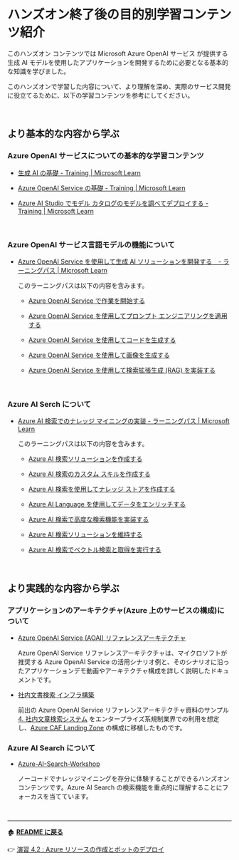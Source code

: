 # ハンズオン終了後の目的別学習コンテンツ紹介

このハンズオン コンテンツでは Microsoft Azure OpenAI サービス が提供する生成 AI モデルを使用したアプリケーションを開発するために必要となる基本的な知識を学びました。

このハンズオンで学習した内容について、より理解を深め、実際のサービス開発に役立てるために、以下の学習コンテンツを参考にしてください。

<br>

## より基本的な内容から学ぶ

### Azure OpenAI サービスについての基本的な学習コンテンツ

* [生成 AI の基礎 - Training | Microsoft Learn](https://learn.microsoft.com/ja-jp/training/modules/fundamentals-generative-ai/)

* [Azure OpenAI Service の基礎 - Training | Microsoft Learn](https://learn.microsoft.com/ja-jp/training/modules/explore-azure-openai/)

* [Azure AI Studio でモデル カタログのモデルを調べてデプロイする -  Training | Microsoft Learn](https://learn.microsoft.com/ja-jp/training/modules/explore-models-azure-ai-studio/)

<br>

### Azure OpenAI サービス言語モデルの機能について

* [Azure OpenAI Service を使用して生成 AI ソリューションを開発する　- ラーニングパス | Microsoft Learn](https://learn.microsoft.com/ja-jp/training/paths/develop-ai-solutions-azure-openai/)

    このラーニングパスは以下の内容を含みます。

    * [Azure OpenAI Service で作業を開始する](https://learn.microsoft.com/ja-jp/training/modules/get-started-openai/)

    * [Azure OpenAI Service を使用してプロンプト エンジニアリングを適用する](https://learn.microsoft.com/ja-jp/training/modules/apply-prompt-engineering-azure-openai/)

    * [Azure OpenAI Service を使用してコードを生成する](https://learn.microsoft.com/ja-jp/training/modules/generate-code-azure-openai/)

    * [Azure OpenAI Service を使用して画像を生成する](https://learn.microsoft.com/ja-jp/training/modules/generate-images-azure-openai/)

    * [Azure OpenAI Service を使用して検索拡張生成 (RAG) を実装する](https://learn.microsoft.com/ja-jp/training/modules/use-own-data-azure-openai/)

<br>

### Azure AI Serch について

* [Azure AI 検索でのナレッジ マイニングの実装 - ラーニングパス | Microsoft Learn](https://learn.microsoft.com/ja-jp/training/paths/implement-knowledge-mining-azure-cognitive-search/)

    このラーニングパスは以下の内容を含みます。

    * [Azure AI 検索ソリューションを作成する](https://learn.microsoft.com/ja-jp/training/modules/create-azure-cognitive-search-solution/)

    * [Azure AI 検索のカスタム スキルを作成する](https://learn.microsoft.com/ja-jp/training/modules/create-enrichment-pipeline-azure-cognitive-search/)

    * [Azure AI 検索を使用してナレッジ ストアを作成する](https://learn.microsoft.com/ja-jp/training/modules/create-knowledge-store-azure-cognitive-search/)

    * [Azure AI Language を使用してデータをエンリッチする](https://learn.microsoft.com/ja-jp/training/modules/enrich-search-index-using-language-studio/)

    * [Azure AI 検索で高度な検索機能を実装する](https://learn.microsoft.com/ja-jp/training/modules/implement-advanced-search-features-azure-cognitive-search/)

    * [Azure AI 検索ソリューションを維持する](https://learn.microsoft.com/ja-jp/training/modules/maintain-azure-cognitive-search-solution/)

    * [Azure AI 検索でベクトル検索と取得を実行する](https://learn.microsoft.com/ja-jp/training/modules/improve-search-results-vector-search/)

<br>

## より実践的な内容から学ぶ

### アプリケーションのアーキテクチャ(Azure 上のサービスの構成)について

* [Azure OpenAI Service (AOAI) リファレンスアーキテクチャ](https://www.microsoft.com/ja-jp/events/azurebase/contents/default.aspx?pg=AzureOAIS)

    Azure OpenAI Service リファレンスアーキテクチャは、マイクロソフトが推奨する Azure OpenAI Service の活用シナリオ例と、そのシナリオに沿ったアプリケーションデモ動画やアーキテクチャ構成を詳しく説明したドキュメントです。

* [社内文書検索 インフラ構築](https://github.com/nakamacchi/AzureCAF.LandingZones.Demo/blob/master/41.Spoke%20D%20(AOAI)%20%E7%A4%BE%E5%86%85%E6%96%87%E6%9B%B8%E6%A4%9C%E7%B4%A2%20%E3%82%A4%E3%83%B3%E3%83%95%E3%83%A9%E6%A7%8B%E7%AF%89/41_00_%E6%9C%AC%E3%82%B5%E3%83%B3%E3%83%97%E3%83%AB%E3%81%AB%E3%81%A4%E3%81%84%E3%81%A6.md#%E6%9C%AC%E3%82%B5%E3%83%B3%E3%83%97%E3%83%AB%E3%81%AB%E3%81%A4%E3%81%84%E3%81%A6)

    前出の Azure OpenAI Service リファレンスアーキテクチャ資料のサンプル [4. 社内文章検索システム](https://microsoft.com/content/dam/microsoft/final/ja-jp/microsoft-brand/documents/%E3%80%90AzureOpenAIService%E3%83%AA%E3%83%95%E3%82%A1%E3%83%AC%E3%83%B3%E3%82%B9%E3%82%A2%E3%83%BC%E3%82%AD%E3%83%86%E3%82%AF%E3%83%81%E3%83%A3%E3%80%91%EF%BC%94%E7%AB%A0-%E4%BC%81%E6%A5%AD%E5%88%86%E6%9E%90-RW16KOO.pptx) をエンタープライズ系規制業界での利用を想定し、[Azure CAF Landing Zone](https://learn.microsoft.com/ja-jp/azure/cloud-adoption-framework/ready/landing-zone/) の構成に移植したものです。

### Azure AI Search について

* [Azure-AI-Search-Workshop](https://github.com/nohanaga/Azure-AI-Search-Workshop/)

    ノーコードでナレッジマイニングを存分に体験することができるハンズオンコンテンツです。Azure AI Search の検索機能を重点的に理解することにフォーカスを当てています。

<br>

<hr>

🏚️ [**README に戻る**](README.md)

👉 [演習 4.2 : Azure リソースの作成とボットのデプロイ](Ex04-2.md)




